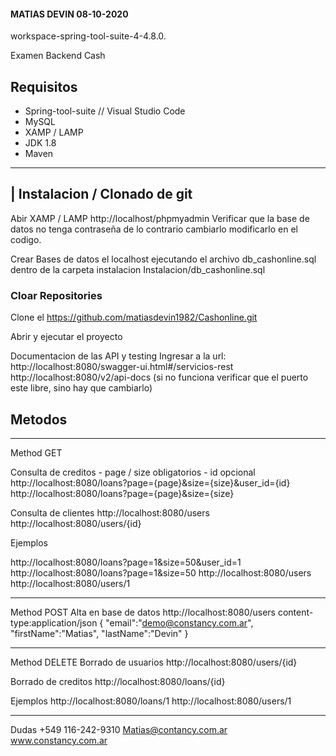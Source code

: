 #### MATIAS DEVIN 08-10-2020
workspace-spring-tool-suite-4-4.8.0.

Examen Backend Cash

## Requisitos
* Spring-tool-suite // Visual Studio Code
* MySQL
* XAMP / LAMP
* JDK 1.8
* Maven



-----------------------------------------
| Instalacion / Clonado de git 
-----------------------------------------
Abir XAMP / LAMP
http://localhost/phpmyadmin
Verificar que la base de datos no tenga contraseña de lo contrario cambiarlo modificarlo en el codigo.

Crear Bases de datos el localhost ejecutando el archivo db_cashonline.sql dentro de la carpeta instalacion
Instalacion/db_cashonline.sql



### Cloar Repositories
Clone el https://github.com/matiasdevin1982/Cashonline.git

Abrir y ejecutar el proyecto

Documentacion de las API y testing
Ingresar a la url:
http://localhost:8080/swagger-ui.html#/servicios-rest
http://localhost:8080/v2/api-docs
(si no funciona verificar que el puerto este libre, sino hay que cambiarlo)


## Metodos
****************************************************************
Method GET

Consulta de creditos - page / size obligatorios - id opcional
http://localhost:8080/loans?page={page}&size={size}&user_id={id}
http://localhost:8080/loans?page={page}&size={size}

Consulta de clientes
http://localhost:8080/users
http://localhost:8080/users/{id}

Ejemplos 

http://localhost:8080/loans?page=1&size=50&user_id=1
http://localhost:8080/loans?page=1&size=50
http://localhost:8080/users
http://localhost:8080/users/1

****************************************************************
Method POST
Alta en base de datos
http://localhost:8080/users
content-type:application/json
{
"email":"demo@constancy.com.ar",
"firstName":"Matias",
"lastName":"Devin"
}

****************************************************************
Method DELETE
Borrado de usuarios
http://localhost:8080/users/{id}

Borrado de creditos
http://localhost:8080/loans/{id}

Ejemplos 
http://localhost:8080/loans/1
http://localhost:8080/users/1
****************************************************************

Dudas +549 116-242-9310
Matias@contancy.com.ar
www.constancy.com.ar



